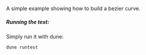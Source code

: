 A simple example showing how to build a bezier curve.

##### Running the test:
Simply run it with dune:
```console
dune runtest
```